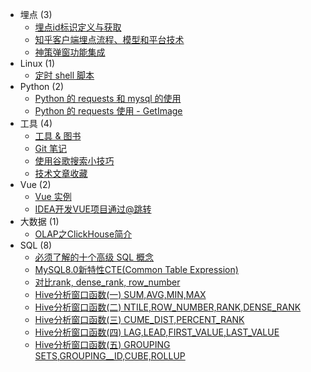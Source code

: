 * 埋点 (3)
  - [埋点id标识定义与获取](bury/bury-get-id.md)
  - [知乎客户端埋点流程、模型和平台技术](bury/bury-tech-zhihu.md)
  - [神策弹窗功能集成](bury/shence-popup.md)
* Linux (1)
  - [定时 shell 脚本](linux/timing-shell-task.md)
* Python (2)
  - [Python 的 requests 和 mysql 的使用](python/python-requests-mysql.md)
  - [Python 的 requests 使用 - GetImage](python/python-requests-get-image.md)
* 工具 (4)
  - [工具 & 图书](tools/tools-and-books.md)
  - [Git 笔记](tools/git-note.md)
  - [使用谷歌搜索小技巧](tools/tool-use-google.md)
  - [技术文章收藏](tools/article-collection.md)
* Vue (2)
  - [Vue 实例](vue/vue.md)
  - [IDEA开发VUE项目通过@跳转](vue/vue-setting-webpack.md)
* 大数据 (1)
  - [OLAP之ClickHouse简介](bigdata/clickhouse-note.md)
* SQL (8)
  - [必须了解的十个高级 SQL 概念](sql/ten-advanced-sql-concepts.md)
  - [MySQL8.0新特性CTE(Common Table Expression)](sql/common-table-expression.md)
  - [对比rank, dense_rank, row_number](sql/rank-vs-dense_rank-vs-row_number.md)
  - [Hive分析窗口函数(一) SUM,AVG,MIN,MAX](sql/hive-window-function-1.md)
  - [Hive分析窗口函数(二) NTILE,ROW_NUMBER,RANK,DENSE_RANK](sql/hive-window-function-2.md)
  - [Hive分析窗口函数(三) CUME_DIST,PERCENT_RANK](sql/hive-window-function-3.md)
  - [Hive分析窗口函数(四) LAG,LEAD,FIRST_VALUE,LAST_VALUE](sql/hive-window-function-4.md)
  - [Hive分析窗口函数(五) GROUPING SETS,GROUPING__ID,CUBE,ROLLUP](sql/hive-window-function-5.md)
